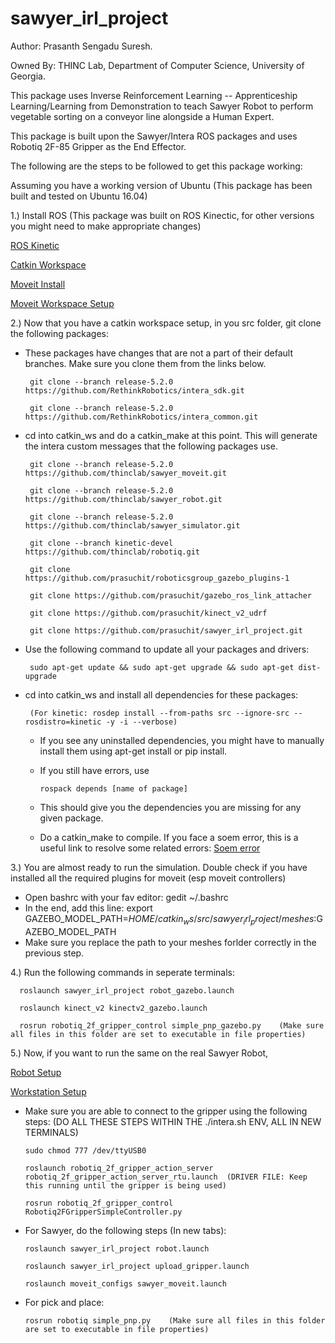 # sawyer_irl_project
Author: Prasanth Sengadu Suresh.

Owned By: THINC Lab, Department of Computer Science,
          University of Georgia.

This package uses Inverse Reinforcement Learning -- Apprenticeship Learning/Learning from Demonstration to teach Sawyer Robot to perform vegetable sorting on a conveyor line alongside a Human Expert.

This package is built upon the Sawyer/Intera ROS packages and uses Robotiq 2F-85 Gripper as the End Effector.

The following are the steps to be followed to get this package working:

  Assuming you have a working version of Ubuntu (This package has been built and tested on Ubuntu 16.04)
  
  1.) Install ROS (This package was built on ROS Kinectic, for other versions you might need to make appropriate changes)
  
   [ROS Kinetic](https://wiki.ros.org/kinetic/Installation/Ubuntu)
      
   [Catkin Workspace](https://wiki.ros.org/catkin/Tutorials/create_a_workspace)
      
   [Moveit Install](https://moveit.ros.org/install/)
   
   [Moveit Workspace Setup](https://ros-planning.github.io/moveit_tutorials/doc/getting_started/getting_started.html)
      
  2.) Now that you have a catkin workspace setup, in you src folder, git clone the following packages:
  
   - These packages have changes that are not a part of their default branches. Make sure you clone them from the links below.
          
          git clone --branch release-5.2.0 https://github.com/RethinkRobotics/intera_sdk.git
      
          git clone --branch release-5.2.0 https://github.com/RethinkRobotics/intera_common.git
          
   - cd into catkin_ws and do a catkin_make at this point. This will generate the intera custom messages that the following packages use.
  
          git clone --branch release-5.2.0 https://github.com/thinclab/sawyer_moveit.git
      
          git clone --branch release-5.2.0 https://github.com/thinclab/sawyer_robot.git
      
          git clone --branch release-5.2.0 https://github.com/thinclab/sawyer_simulator.git
      
          git clone --branch kinetic-devel https://github.com/thinclab/robotiq.git
      
          git clone https://github.com/prasuchit/roboticsgroup_gazebo_plugins-1
      
          git clone https://github.com/prasuchit/gazebo_ros_link_attacher
      
          git clone https://github.com/prasuchit/kinect_v2_udrf
          
          git clone https://github.com/prasuchit/sawyer_irl_project.git
   
   - Use the following command to update all your packages and drivers:
   
          sudo apt-get update && sudo apt-get upgrade && sudo apt-get dist-upgrade
      
   - cd into catkin_ws and install all dependencies for these packages: 
   
          (For kinetic: rosdep install --from-paths src --ignore-src --rosdistro=kinetic -y -i --verbose)
          
     - If you see any uninstalled dependencies, you might have to manually install them using apt-get install or pip install.
     - If you still have errors, use 
     
           rospack depends [name of package]
           
     - This should give you the dependencies you are missing for any given package.
     - Do a catkin_make to compile. If you face a soem error, this is a useful link to resolve some related errors: [Soem error](https://github.com/tork-a/minas/issues/64)
     
  3.) You are almost ready to run the simulation. Double check if you have installed all the required plugins for moveit (esp moveit controllers)
  
   - Open bashrc with your fav editor: gedit ~/.bashrc
   - In the end, add this line: export GAZEBO_MODEL_PATH=$HOME/catkin_ws/src/sawyer_irl_project/meshes:$GAZEBO_MODEL_PATH
   - Make sure you replace the path to your meshes forlder correctly in the previous step.
   
  4.) Run the following commands in seperate terminals:
  
      roslaunch sawyer_irl_project robot_gazebo.launch
  
      roslaunch kinect_v2 kinectv2_gazebo.launch
      
      rosrun robotiq_2f_gripper_control simple_pnp_gazebo.py    (Make sure all files in this folder are set to executable in file properties)
      
  5.) Now, if you want to run the same on the real Sawyer Robot,
  
   [Robot Setup](http://sdk.rethinkrobotics.com/intera/Robot_Setup)
        
   [Workstation Setup](http://sdk.rethinkrobotics.com/intera/Workstation_Setup)
        
   - Make sure you are able to connect to the gripper using the following steps: (DO ALL THESE STEPS WITHIN THE ./intera.sh ENV, ALL IN NEW TERMINALS)
        
         sudo chmod 777 /dev/ttyUSB0
          
         roslaunch robotiq_2f_gripper_action_server robotiq_2f_gripper_action_server_rtu.launch  (DRIVER FILE: Keep this running until the gripper is being used)
          
         rosrun robotiq_2f_gripper_control Robotiq2FGripperSimpleController.py     
          
   - For Sawyer, do the following steps (In new tabs):
        
         roslaunch sawyer_irl_project robot.launch
          
         roslaunch sawyer_irl_project upload_gripper.launch      
          
         roslaunch moveit_configs sawyer_moveit.launch
          
   - For pick and place:
        
         rosrun robotiq simple_pnp.py    (Make sure all files in this folder are set to executable in file properties)

